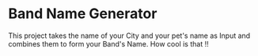 # Band Name Generator

This project takes the name of your City and your pet's name as Input and combines them to form your Band's Name. How cool is that !!
